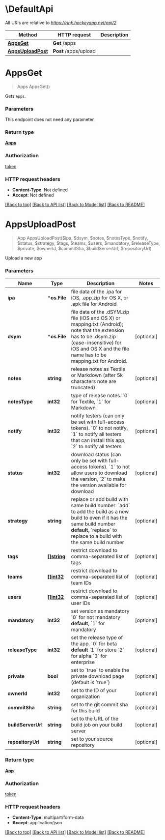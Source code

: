 # \DefaultApi

All URIs are relative to *https://rink.hockeyapp.net/api/2*

Method | HTTP request | Description
------------- | ------------- | -------------
[**AppsGet**](DefaultApi.md#AppsGet) | **Get** /apps | 
[**AppsUploadPost**](DefaultApi.md#AppsUploadPost) | **Post** /apps/upload | 


# **AppsGet**
> Apps AppsGet()



Gets `Apps`. 


### Parameters
This endpoint does not need any parameter.

### Return type

[**Apps**](Apps.md)

### Authorization

[token](../README.md#token)

### HTTP request headers

 - **Content-Type**: Not defined
 - **Accept**: Not defined

[[Back to top]](#) [[Back to API list]](../README.md#documentation-for-api-endpoints) [[Back to Model list]](../README.md#documentation-for-models) [[Back to README]](../README.md)

# **AppsUploadPost**
> App AppsUploadPost($ipa, $dsym, $notes, $notesType, $notify, $status, $strategy, $tags, $teams, $users, $mandatory, $releaseType, $private, $ownerId, $commitSha, $buildServerUrl, $repositoryUrl)



Upload a new app


### Parameters

Name | Type | Description  | Notes
------------- | ------------- | ------------- | -------------
 **ipa** | ***os.File**| file data of the .ipa for iOS, .app.zip for OS X, or .apk file for Android | 
 **dsym** | ***os.File**| file data of the .dSYM.zip file (iOS and OS X) or mapping.txt (Android); note that the extension has to be .dsym.zip (case-insensitive) for iOS and OS X and the file name has to be mapping.txt for Android. | [optional] 
 **notes** | **string**| release notes as Textile or Markdown (after 5k characters note are truncated) | [optional] 
 **notesType** | **int32**| type of release notes. &#x60;0&#x60; for Textile, &#x60;1&#x60; for Markdown | [optional] 
 **notify** | **int32**| notify testers (can only be set with full-access tokens). &#x60;0&#x60; to not notify, &#x60;1&#x60; to notify all testers that can install this app,  &#x60;2&#x60; to notify all testers | [optional] 
 **status** | **int32**| download status (can only be set with full-access tokens). &#x60;1&#x60; to not allow users to download the version, &#x60;2&#x60; to make the version available for download | [optional] 
 **strategy** | **string**| replace or add build with same build number. &#x60;add&#x60; to add the build as a new build to even if it has the same build number __default__, &#x60;replace&#x60; to replace to a build with the same build number | [optional] 
 **tags** | [**[]string**](string.md)| restrict download to comma-separated list of tags | [optional] 
 **teams** | [**[]int32**](int32.md)| restrict download to comma-separated list of team IDs | [optional] 
 **users** | [**[]int32**](int32.md)| restrict download to comma-separated list of user IDs | [optional] 
 **mandatory** | **int32**| set version as mandatory &#x60;0&#x60; for not mandatory __default__, &#x60;1&#x60; for mandatory | [optional] 
 **releaseType** | **int32**| set the release type of the app. &#x60;0&#x60; for beta __default__  &#x60;1&#x60; for store &#x60;2&#x60; for alpha &#x60;3&#x60; for enterprise | [optional] 
 **private** | **bool**| set to &#x60;true&#x60; to enable the private download page (default is &#x60;true&#x60;) | [optional] 
 **ownerId** | **int32**| set to the ID of your organization | [optional] 
 **commitSha** | **string**| set to the git commit sha for this build | [optional] 
 **buildServerUrl** | **string**| set to the URL of the build job on your build server | [optional] 
 **repositoryUrl** | **string**| set to your source repository | [optional] 

### Return type

[**App**](App.md)

### Authorization

[token](../README.md#token)

### HTTP request headers

 - **Content-Type**: multipart/form-data
 - **Accept**: application/json

[[Back to top]](#) [[Back to API list]](../README.md#documentation-for-api-endpoints) [[Back to Model list]](../README.md#documentation-for-models) [[Back to README]](../README.md)

